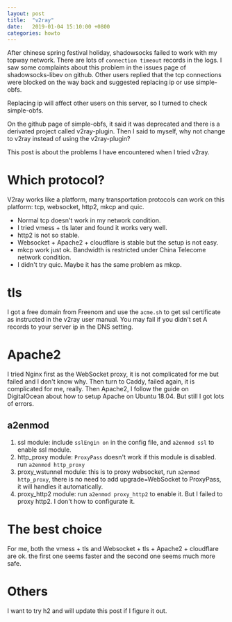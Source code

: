 ```yaml
---
layout: post
title:  "v2ray"
date:   2019-01-04 15:10:00 +0800
categories: howto
---
```


After chinese spring festival holiday, shadowsocks failed to work with my topway network. There are lots of `connection timeout` records in the logs. I saw some complaints about this problem in the issues page of shadowsocks-libev on github. Other users replied that the tcp connections were blocked on the way back and suggested replacing ip or use simple-obfs.

Replacing ip will affect other users on this server, so I turned to check simple-obfs.

On the github page of simple-obfs, it said it was deprecated and there is a derivated project called v2ray-plugin. Then I said to myself, why not change to v2ray instead of using the v2ray-plugin?

This post is about the problems I have encountered when I tried v2ray.

# Which protocol?
V2ray works like a platform, many transportation protocols can work on this platform: tcp, websocket, http2, mkcp and quic. 
- Normal tcp doesn't work in my network condition. 
- I tried vmess + tls later and found it works very well. 
- http2 is not so stable. 
- Websocket + Apache2 + cloudflare is stable but the setup is not easy.
- mkcp work just ok. Bandwidth is restricted under China Telecome network condition.
- I didn't try quic. Maybe it has the same problem as mkcp.

# tls
I got a free domain from Freenom and use the `acme.sh` to get ssl certificate as instructed in the v2ray user manual. You may fail if you didn't set A records to your server ip in the DNS setting. 

# Apache2
I tried Nginx first as the WebSocket proxy, it is not complicated for me but failed and I don't know why. Then turn to Caddy, failed again, it is complicated for me, really. Then Apache2, I follow the guide on DigitalOcean about how to setup Apache on Ubuntu 18.04. But still I got lots of errors.
## a2enmod
1. ssl module: include `sslEngin on` in the config file, and `a2enmod ssl` to enable ssl module.
2. http_proxy module: `ProxyPass` doesn't work if this module is disabled. run `a2enmod http_proxy`
3. proxy_wstunnel module: this is to proxy websocket, run `a2enmod http_proxy`, there is no need to add upgrade=WebSocket to ProxyPass, it will handles it automatically.
4. proxy_http2 module: run `a2enmod proxy_http2` to enable it. But I failed to proxy http2. I don't how to configurate it.

# The best choice
For me, both the vmess + tls and Websocket + tls + Apache2 + cloudflare are ok. the first one seems faster and the second one seems much more safe.

# Others
I want to try h2 and will update this post if I figure it out.
